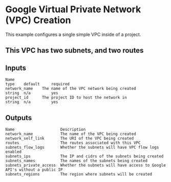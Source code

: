 # Google Virtual Private Network (VPC) Creation
   This example configures a single simple VPC inside of a project.

## This VPC has two subnets, and two routes

## Inputs
    Name                                                                type    default     required
    network_name	The name of the VPC network being created	        string	n/a	        yes
    project_id	    The project ID to host the network in	            string	n/a	        yes

## Outputs
    Name	                Description
    network_name	        The name of the VPC being created
    network_self_link	    The URI of the VPC being created
    routes	                The routes associated with this VPC
    subnets_flow_logs	    Whether the subnets will have VPC flow logs enabled
    subnets_ips	            The IP and cidrs of the subnets being created
    subnets_names	        The names of the subnets being created
    subnets_private_access	Whether the subnets will have access to Google API's without a public IP
    subnets_regions	        The region where subnets will be created

